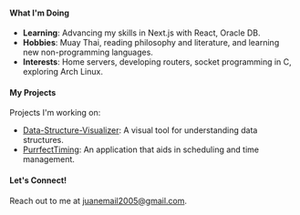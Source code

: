 #### What I'm Doing

- **Learning**: Advancing my skills in Next.js with React, Oracle DB.
- **Hobbies**: Muay Thai, reading philosophy and literature, and learning new non-programming languages.
- **Interests**: Home servers, developing routers, socket programming in C, exploring Arch Linux.

#### My Projects

Projects I'm working on:
- [Data-Structure-Visualizer](https://github.com/JuanVillegas95/Data-Structure-Visualizer): A visual tool for understanding data structures.
- [PurrfectTiming](https://github.com/JuanVillegas95/PurrfectTiming): An application that aids in scheduling and time management.

#### Let's Connect!

Reach out to me at [juanemail2005@gmail.com](mailto:juanemail2005@gmail.com).

